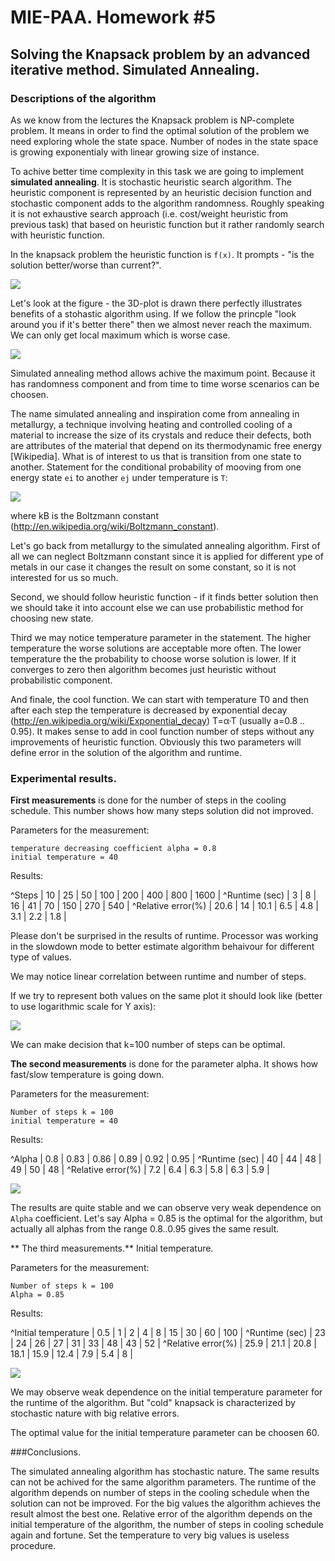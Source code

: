 # MIE-PAA. Homework #5

## Solving the Knapsack problem by an advanced iterative method. Simulated Annealing.

### Descriptions of the algorithm

As we know from the lectures the Knapsack problem is NP-complete problem. It means in order to find the optimal solution of the problem we need exploring whole the state space. Number of nodes in the state space is growing exponentialy with linear growing size of instance.

To achive better time complexity in this task we are going to implement **simulated annealing**. It is stochastic heuristic search algorithm. The heuristic component is represented by an heuristic decision function and stochastic component adds to the algorithm randomness. Roughly speaking it is not exhaustive search approach (i.e. cost/weight heuristic from previous task) that based on heuristic function but it rather randomly search with heuristic function.

In the knapsack problem the heuristic function is `f(x)`. It prompts - "is the solution better/worse than current?".

![](https://raw.github.com/platomik/mie-paa/master/3/KP-main-formula.jpg)

Let's look at the figure - the 3D-plot is drawn there perfectly illustrates benefits of a stohastic algorithm using. If we follow the princple "look around you if it's better there" then we almost never reach the maximum. We can only get local maximum which is worse case. 

![](https://raw.github.com/platomik/mie-paa/master/5/pic1.jpg)

Simulated annealing method allows achive the maximum point. Because it has randomness component and from time to time worse scenarios can be choosen.

The name simulated annealing and inspiration come from annealing in metallurgy, a technique involving heating and controlled cooling of a material to increase the size of its crystals and reduce their defects, both are attributes of the material that depend on its thermodynamic free energy [Wikipedia]. What is of interest to us that is transition from one state to another. Statement for the conditional probability of mooving from one energy state `ei` to another `ej` under temperature is `T`:

![](https://raw.github.com/platomik/mie-paa/master/5/pic2.png)

where kB is the Boltzmann constant (http://en.wikipedia.org/wiki/Boltzmann_constant).

Let's go back from metallurgy to the simulated annealing algorithm. First of all we can neglect Boltzmann constant since it is applied for different ype of metals in our case it changes the result on some constant, so it is not interested for us so much.

Second, we should follow heuristic function - if it finds better solution then we should take it into account else we can use probabilistic method for choosing new state.

Third we may notice temperature parameter in the statement. The higher temperature the worse solutions are acceptable more often. The lower temperature the the probability to choose worse solution is lower. If it converges to zero then algorithm becomes just heuristic without probabilistic component.

And finale, the cool function. We can start with temperature T0 and then after each step the temperature is decreased by exponential decay (http://en.wikipedia.org/wiki/Exponential_decay) Τ=α·Τ (usually a=0.8 .. 0.95). It makes sense to add in cool function number of steps without any improvements of heuristic function. Obviously this two parameters will define error in the solution of the algorithm and runtime.

### Experimental results.

**First measurements** is done for the number of steps in the cooling schedule. This number shows how many steps solution did not improved.

Parameters for the measurement:

	temperature decreasing coefficient alpha = 0.8
	initial temperature = 40

Results:

^Steps | 10 | 25 | 50 | 100 | 200 | 400 | 800 | 1600 |
^Runtime (sec) | 3 | 8 | 16 | 41 | 70 | 150 | 270 | 540 |
^Relative error(%) | 20.6 | 14 | 10.1 | 6.5 | 4.8 | 3.1 | 2.2 | 1.8 |

Please don't be surprised in the results of runtime. Processor was working in the slowdown mode to better estimate algorithm behaivour for different type of values.

We may notice linear correlation between runtime and number of steps.

If we try to represent both values on the same plot it should look like (better to use logarithmic scale for Y axis): 

![](https://raw.github.com/platomik/mie-paa/master/5/pic3.jpg)

We can make decision that k=100 number of steps can be optimal.

**The second measurements** is done for the parameter alpha. It shows how fast/slow temperature is going down.

Parameters for the measurement:
	
	Number of steps k = 100
	initial temperature = 40
	
Results: 

^Alpha | 0.8 | 0.83 | 0.86 | 0.89 | 0.92 | 0.95 |
^Runtime (sec) | 40 | 44 | 48 | 49 | 50 | 48 |
^Relative error(%) | 7.2 | 6.4 | 6.3 | 5.8 | 6.3 | 5.9 |

![](https://raw.github.com/platomik/mie-paa/master/5/pic4.jpg)

The results are quite stable and we can observe very weak dependence on `Alpha` coefficient. Let's say Alpha = 0.85 is the optimal for the algorithm, but actually all alphas from the range 0.8..0.95 gives the same result.

** The third measurements.** Initial temperature. 

Parameters for the measurement:

	Number of steps k = 100
	Alpha = 0.85
	
Results:

^Initial temperature | 0.5 | 1 | 2 | 4 | 8 | 15 | 30 | 60 | 100 |
^Runtime (sec) | 23 | 24 | 26 | 27 | 31 | 33 | 48 | 43 | 52 |
^Relative error(%) | 25.9 | 21.1 | 20.8 | 18.1 | 15.9 | 12.4 | 7.9 | 5.4 | 8 |

![](https://raw.github.com/platomik/mie-paa/master/5/pic5.jpg)

We may observe weak dependence on the initial temperature parameter for the runtime of the algorithm. But "cold" knapsack is characterized by stochastic nature with big relative errors.

The optimal value for the initial temperature parameter can be choosen 60.

###Conclusions.

The simulated annealing algorithm has stochastic nature. The same results can not be achived for the same algorithm parameters. The runtime of the algorithm depends on number of steps in the cooling schedule when the solution can not be improved. For the big values the algorithm achieves the result almost the best one.
Relative error of the algorithm depends on the initial temperature of the algorithm, the number of steps in cooling schedule again and fortune. Set the temperature to very big values is useless procedure. 
